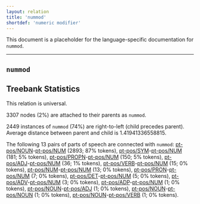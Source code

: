```yaml
---
layout: relation
title: 'nummod'
shortdef: 'numeric modifier'
---
```


This document is a placeholder for the language-specific documentation
for `nummod`.


--------------------------------------------------------------------------------

## `nummod`

## Treebank Statistics

This relation is universal.

3307 nodes (2%) are attached to their parents as `nummod`.

2449 instances of `nummod` (74%) are right-to-left (child precedes parent).
Average distance between parent and child is 1.41941336558815.

The following 13 pairs of parts of speech are connected with `nummod`: [pt-pos/NOUN]()-[pt-pos/NUM]() (2893; 87% tokens), [pt-pos/SYM]()-[pt-pos/NUM]() (181; 5% tokens), [pt-pos/PROPN]()-[pt-pos/NUM]() (150; 5% tokens), [pt-pos/ADJ]()-[pt-pos/NUM]() (36; 1% tokens), [pt-pos/VERB]()-[pt-pos/NUM]() (15; 0% tokens), [pt-pos/NUM]()-[pt-pos/NUM]() (13; 0% tokens), [pt-pos/PRON]()-[pt-pos/NUM]() (7; 0% tokens), [pt-pos/DET]()-[pt-pos/NUM]() (5; 0% tokens), [pt-pos/ADV]()-[pt-pos/NUM]() (3; 0% tokens), [pt-pos/ADP]()-[pt-pos/NUM]() (1; 0% tokens), [pt-pos/NOUN]()-[pt-pos/ADJ]() (1; 0% tokens), [pt-pos/NOUN]()-[pt-pos/NOUN]() (1; 0% tokens), [pt-pos/NOUN]()-[pt-pos/VERB]() (1; 0% tokens).

